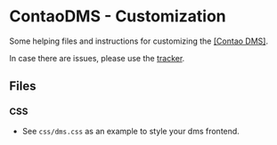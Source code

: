 ContaoDMS - Customization
=========================

Some helping files and instructions for customizing the [[Contao DMS]](https://github.com/ContaoDMS/core).

In case there are issues, please use the [tracker](https://github.com/ContaoDMS/customization/issues).


Files
-----

### CSS

- See `css/dms.css` as an example to style your dms frontend.